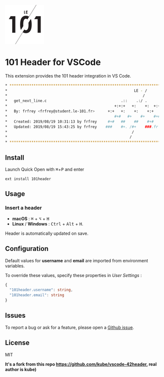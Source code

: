 <img
  src="https://raw.githubusercontent.com/AlexisVisco/vscode-101header/master/101.png"
  width=128>

# 101 Header for VSCode

This extension provides the 101 header integration in VS Code.

```bash
* ************************************************************************** *
*                                                          LE - /            *
*                                                              /             *
*   get_next_line.c                                  .::    .:/ .      .::   *
*                                                 +:+:+   +:    +:  +:+:+    *
*   By: frfrey <frfrey@student.le-101.fr>      +:+   +:    +:    +:+         *
*                                                 #+#   #+    #+    #+#      *
*   Created: 2019/08/19 10:31:13 by frfrey     #+#   ##    ##    #+#         *
*   Updated: 2019/08/19 15:43:25 by frfrey    ###    #+. /#+    ###.fr       *
*                                                         /                  *
*                                                        /                   *
* ************************************************************************** *
```

## Install

Launch Quick Open with <kbd>⌘</kbd>+<kbd>P</kbd> and enter
```
ext install 101header
```


## Usage

### Insert a header
 - **macOS** : <kbd>⌘</kbd> + <kbd>⌥</kbd> + <kbd>H</kbd>
 - **Linux** / **Windows** : <kbd>Ctrl</kbd> + <kbd>Alt</kbd> + <kbd>H</kbd>.

Header is automatically updated on save.


## Configuration

Default values for **username** and **email** are imported from environment variables.

To override these values, specify these properties in *User Settings* :

```ts
{
  "101header.username": string,
  "101header.email": string
}
```


## Issues

To report a bug or ask for a feature, please open a [Github issue](https://github.com/Etheram68/Header101-Vscode/issues).


## License

MIT

**It's a fork from this repo https://github.com/kube/vscode-42header, real author is kube)**
